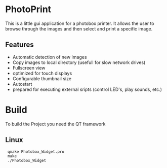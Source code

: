 # PhotoPrint

This is a little gui application for a photobox printer. It allows the user to
browse through the images and then select and print a specific image.

## Features
 * Automatic detection of new Images
 * Copy images to local directory (usefull for slow network drives)
 * Fullscreen view
 * optimized for touch displays
 * Configurable thumbnail size
 * Autostart
 * prepared for executing external sripts (control LED's, play sounds, etc.)


# Build

To build the Project you need the QT framework 


## Linux

```
 qmake Photobox_Widget.pro
 make
 ./Photobox_Widget
```